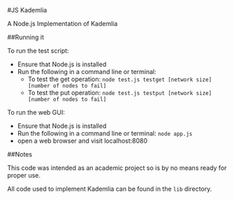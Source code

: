 #JS Kademlia

A Node.js Implementation of Kademlia

##Running it

To run the test script:
- Ensure that Node.js is installed
- Run the following in a command line or terminal:
	- To test the get operation: `node test.js testget [network size] [number of nodes to fail]`
	- To test the put operation: `node test.js testput [network size] [number of nodes to fail]`

To run the web GUI:
- Ensure that Node.js is installed
- Run the following in a command line or terminal: `node app.js`
- open a web browser and visit localhost:8080

##Notes

This code was intended as an academic project so is by no means ready for proper use.

All code used to implement Kademlia can be found in the `lib` directory.
